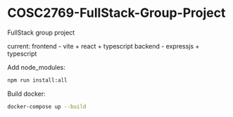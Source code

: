 # COSC2769-FullStack-Group-Project
FullStack group project

current:
frontend - vite + react + typescript
backend - expressjs + typescript

Add node_modules:
```bash
npm run install:all
```

Build docker:
```bash
docker-compose up --build
```
